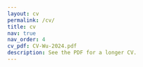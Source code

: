 ```yaml
---
layout: cv
permalink: /cv/
title: cv
nav: true
nav_order: 4
cv_pdf: CV-Wu-2024.pdf
description: See the PDF for a longer CV.
---
```

